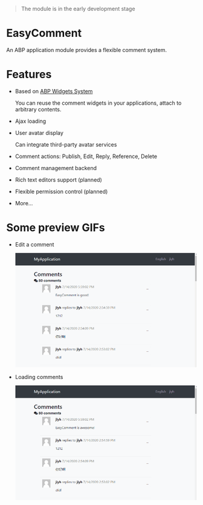> The module is in the early development stage

# EasyComment

An ABP application module provides a flexible comment system.

# Features

* Based on [ABP Widgets System](https://docs.abp.io/en/abp/latest/UI/AspNetCore/Widgets)

    You can reuse the comment widgets in your applications, attach to arbitrary contents.

* Ajax loading
* User avatar display

   Can integrate third-party avatar services
* Comment actions: Publish, Edit, Reply, Reference, Delete
* Comment management backend
* Rich text editors support (planned)
* Flexible permission control (planned)
* More...

# Some preview GIFs

* Edit a comment

    ![](doc/images/ec-edit.gif)

* Loading comments

    ![](doc/images/ec-load.gif)

